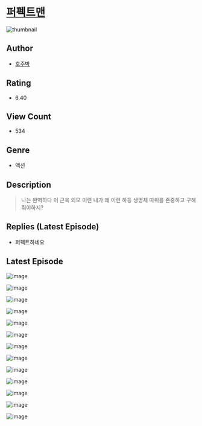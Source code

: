 # [퍼펙트맨](https://comic.naver.com/challenge/list?titleId=810580)
![thumbnail](https://image-comic.pstatic.net/user_contents_data/challenge_comic/2023/05/24/224274/upload_4050197733416579170_480x623.jpeg)

## Author
- [호주박](https://comic.naver.com/artistTitle?id=224274)

## Rating
- 6.40

## View Count
- 534

## Genre
- 액션

## Description
> 나는 완벽하다 이 근육 외모 이런 내가 왜 이런 하등 생명체 따위를 존중하고 구해 줘야하지?

## Replies (Latest Episode)
- 퍼펙트하네요

## Latest Episode
![image](https://image-comic.pstatic.net/user_contents_data/challenge_comic/2023/05/24/224274/upload_7364010141914902577.jpeg)

![image](https://image-comic.pstatic.net/user_contents_data/challenge_comic/2023/05/24/224274/upload_3977580286194377008.jpeg)

![image](https://image-comic.pstatic.net/user_contents_data/challenge_comic/2023/05/24/224274/upload_3703147685771426145.jpeg)

![image](https://image-comic.pstatic.net/user_contents_data/challenge_comic/2023/05/24/224274/upload_3544394712967832883.jpeg)

![image](https://image-comic.pstatic.net/user_contents_data/challenge_comic/2023/05/24/224274/upload_3487529259250377059.jpeg)

![image](https://image-comic.pstatic.net/user_contents_data/challenge_comic/2023/05/24/224274/upload_3847823651235246177.jpeg)

![image](https://image-comic.pstatic.net/user_contents_data/challenge_comic/2023/05/24/224274/upload_7004052034591679078.jpeg)

![image](https://image-comic.pstatic.net/user_contents_data/challenge_comic/2023/05/24/224274/upload_3544394704394401844.jpeg)

![image](https://image-comic.pstatic.net/user_contents_data/challenge_comic/2023/05/24/224274/upload_3919085176675053880.jpeg)

![image](https://image-comic.pstatic.net/user_contents_data/challenge_comic/2023/05/24/224274/upload_7162184886951032374.jpeg)

![image](https://image-comic.pstatic.net/user_contents_data/challenge_comic/2023/05/24/224274/upload_3630241466174158437.jpeg)

![image](https://image-comic.pstatic.net/user_contents_data/challenge_comic/2023/05/24/224274/upload_7378413933116481843.jpeg)

![image](https://image-comic.pstatic.net/user_contents_data/challenge_comic/2023/05/24/224274/upload_7149245812738319160.jpeg)
